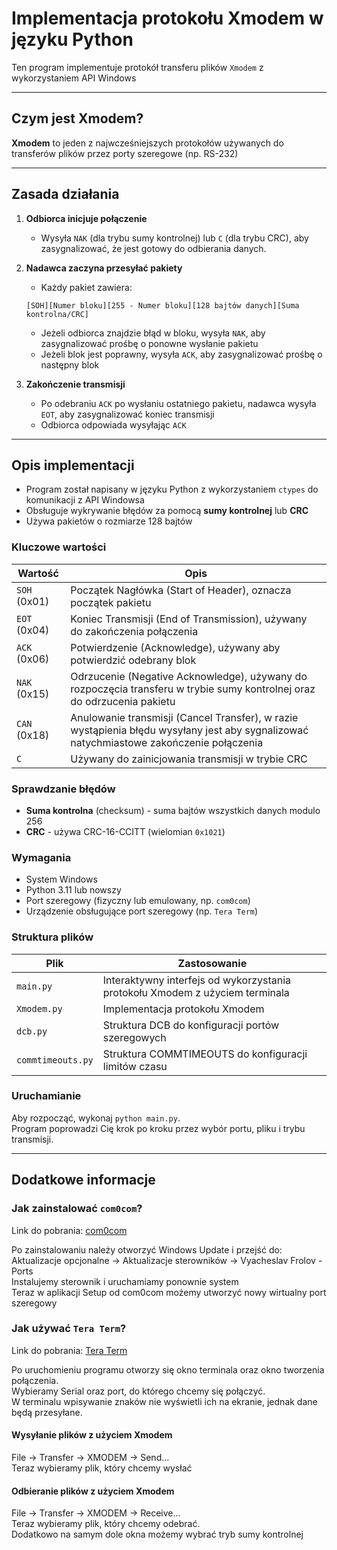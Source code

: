 # Implementacja protokołu Xmodem w języku Python

Ten program implementuje protokół transferu plików `Xmodem` z wykorzystaniem API Windows

---

## Czym jest Xmodem?

**Xmodem** to jeden z najwcześniejszych protokołów używanych do transferów plików przez porty szeregowe (np. RS-232) 

---

## Zasada działania

1. **Odbiorca inicjuje połączenie**
   - Wysyła `NAK` (dla trybu sumy kontrolnej) lub `C` (dla trybu CRC), aby zasygnalizować, że jest gotowy do odbierania danych.

2. **Nadawca zaczyna przesyłać pakiety**
   - Każdy pakiet zawiera:
   ```
   [SOH][Numer bloku][255 - Numer bloku][128 bajtów danych][Suma kontrolna/CRC]
   ```
   - Jeżeli odbiorca znajdzie błąd w bloku, wysyła `NAK`, aby zasygnalizować prośbę o ponowne wysłanie pakietu
   - Jeżeli blok jest poprawny, wysyła `ACK`, aby zasygnalizować prośbę o następny blok

3. **Zakończenie transmisji**
   - Po odebraniu `ACK` po wysłaniu ostatniego pakietu, nadawca wysyła `EOT`, aby zasygnalizować koniec transmisji
   - Odbiorca odpowiada wysyłając `ACK`

---

## Opis implementacji

- Program został napisany w języku Python z wykorzystaniem `ctypes` do komunikacji z API Windowsa
- Obsługuje wykrywanie błędów za pomocą **sumy kontrolnej** lub **CRC**
- Używa pakietów o rozmiarze 128 bajtów

### Kluczowe wartości

| Wartość      | Opis                                                                                                                                    |
|--------------|-----------------------------------------------------------------------------------------------------------------------------------------|
| `SOH` (0x01) | Początek Nagłówka (Start of Header), oznacza początek pakietu                                                                           |
| `EOT` (0x04) | Koniec Transmisji (End of Transmission), używany do zakończenia połączenia                                                              |
| `ACK` (0x06) | Potwierdzenie (Acknowledge), używany aby potwierdzić odebrany blok                                                                      |
| `NAK` (0x15) | Odrzucenie (Negative Acknowledge), używany do rozpoczęcia transferu w trybie sumy kontrolnej oraz do odrzucenia pakietu                 |
| `CAN` (0x18) | Anulowanie transmisji (Cancel Transfer), w razie wystąpienia błędu wysyłany jest aby sygnalizować natychmiastowe zakończenie połączenia |
| `C`          | Używany do zainicjowania transmisji w trybie CRC                                                                                        |

### Sprawdzanie błędów

- **Suma kontrolna** (checksum) - suma bajtów wszystkich danych modulo 256
- **CRC** - używa CRC-16-CCITT (wielomian `0x1021`)

### Wymagania

- System Windows
- Python 3.11 lub nowszy
- Port szeregowy (fizyczny lub emulowany, np. `com0com`)
- Urządzenie obsługujące port szeregowy (np. `Tera Term`)

### Struktura plików

| Plik              | Zastosowanie                                                                 |
|-------------------|------------------------------------------------------------------------------|
| `main.py`         | Interaktywny interfejs od wykorzystania protokołu Xmodem z użyciem terminala |
| `Xmodem.py`       | Implementacja protokołu Xmodem                                               |
| `dcb.py`          | Struktura DCB do konfiguracji portów szeregowych                             |
| `commtimeouts.py` | Struktura COMMTIMEOUTS do konfiguracji limitów czasu                         |

### Uruchamianie

Aby rozpocząć, wykonaj `python main.py`.  
Program poprowadzi Cię krok po kroku przez wybór portu, pliku i trybu transmisji.

---

## Dodatkowe informacje

### Jak zainstalować `com0com`?

Link do pobrania: [com0com](https://sourceforge.net/projects/com0com/)

Po zainstalowaniu należy otworzyć Windows Update i przejść do:  
Aktualizacje opcjonalne -> Aktualizacje sterowników -> Vyacheslav Frolov - Ports  
Instalujemy sterownik i uruchamiamy ponownie system  
Teraz w aplikacji Setup od com0com możemy utworzyć nowy wirtualny port szeregowy  

### Jak używać `Tera Term`?

Link do pobrania: [Tera Term](https://github.com/TeraTermProject/teraterm/releases)

Po uruchomieniu programu otworzy się okno terminala oraz okno tworzenia połączenia.  
Wybieramy Serial oraz port, do którego chcemy się połączyć.  
W terminalu wpisywanie znaków nie wyświetli ich na ekranie, jednak dane będą przesyłane.  

#### Wysyłanie plików z użyciem Xmodem

File -> Transfer -> XMODEM -> Send...  
Teraz wybieramy plik, który chcemy wysłać  

#### Odbieranie plików z użyciem Xmodem

File -> Transfer -> XMODEM -> Receive...  
Teraz wybieramy plik, który chcemy odebrać.  
Dodatkowo na samym dole okna możemy wybrać tryb sumy kontrolnej  